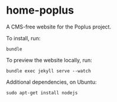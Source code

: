 home-poplus
===========

A CMS-free website for the Poplus project.

To install, run:

```shell
bundle
```

To preview the website locally, run:

```shell
bundle exec jekyll serve --watch
```

Additional dependencies, on Ubuntu:

```
sudo apt-get install nodejs
```
